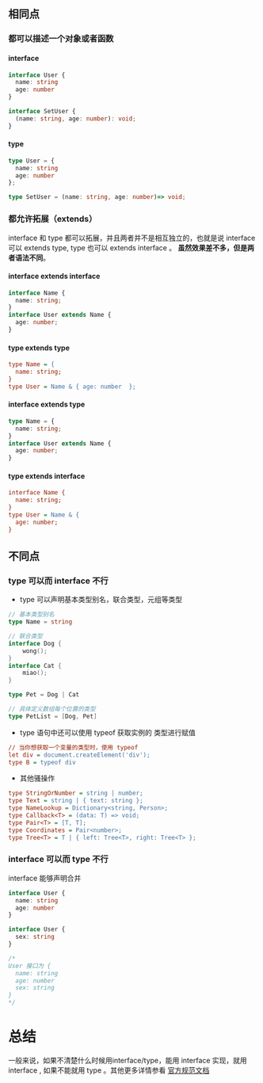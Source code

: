 ## 相同点

### 都可以描述一个对象或者函数

#### interface

```typescript
interface User {
  name: string
  age: number
}

interface SetUser {
  (name: string, age: number): void;
}
```

#### type

```typescript
type User = {
  name: string
  age: number
};

type SetUser = (name: string, age: number)=> void;
```

### 都允许拓展（extends）

interface 和 type 都可以拓展，并且两者并不是相互独立的，也就是说 interface 可以 extends type, type 也可以 extends interface 。 **虽然效果差不多，但是两者语法不同**。

#### interface extends interface

```typescript
interface Name { 
  name: string; 
}
interface User extends Name { 
  age: number; 
}
```

#### type extends type

```ini
type Name = { 
  name: string; 
}
type User = Name & { age: number  };
```

#### interface extends type

```typescript
type Name = { 
  name: string; 
}
interface User extends Name { 
  age: number; 
}
```

#### type extends interface

```ini
interface Name { 
  name: string; 
}
type User = Name & { 
  age: number; 
}
```

## 不同点

### type 可以而 interface 不行

- type 可以声明基本类型别名，联合类型，元组等类型

```go
// 基本类型别名
type Name = string

// 联合类型
interface Dog {
    wong();
}
interface Cat {
    miao();
}

type Pet = Dog | Cat

// 具体定义数组每个位置的类型
type PetList = [Dog, Pet]
```

- type 语句中还可以使用 typeof 获取实例的 类型进行赋值

```ini
// 当你想获取一个变量的类型时，使用 typeof
let div = document.createElement('div');
type B = typeof div
```

- 其他骚操作

```ini
type StringOrNumber = string | number;  
type Text = string | { text: string };  
type NameLookup = Dictionary<string, Person>;  
type Callback<T> = (data: T) => void;  
type Pair<T> = [T, T];  
type Coordinates = Pair<number>;  
type Tree<T> = T | { left: Tree<T>, right: Tree<T> };
```

### interface 可以而 type 不行

interface 能够声明合并

```typescript
interface User {
  name: string
  age: number
}

interface User {
  sex: string
}

/*
User 接口为 {
  name: string
  age: number
  sex: string 
}
*/
```

# 总结

一般来说，如果不清楚什么时候用interface/type，能用 interface 实现，就用 interface , 如果不能就用 type 。其他更多详情参看 [官方规范文档](https://link.juejin.cn?target=https%3A%2F%2Fgithub.com%2FMicrosoft%2FTypeScript%2Fblob%2Fmaster%2Fdoc%2Fspec.md)